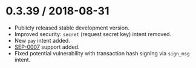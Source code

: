 0.3.39 / 2018-08-31
==================

* Publicly released stable development version.
* Improved security: `secret` (request secret key) intent removed.
* New `pay` intent added.
* [SEP-0007](https://github.com/stellar/stellar-protocol/blob/master/ecosystem/sep-0007.md) support added.
* Fixed potential vulnerability with transaction hash signing via `sign_msg` intent.
